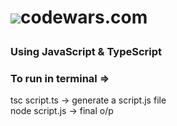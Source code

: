 # <p color="red"><img src="https://www.codewars.com/packs/assets/logo.61192cf7.svg"/>codewars.com</p>

### <div>Using <span color = "yellow">JavaScript</span> & <span color = "#3498db">TypeScript</span></div>

### <p color = "crimson">To run in terminal => </p>

<p color = "greenyellow">tsc script.ts -> generate a script.js file <br> node script.js -> final o/p</p>